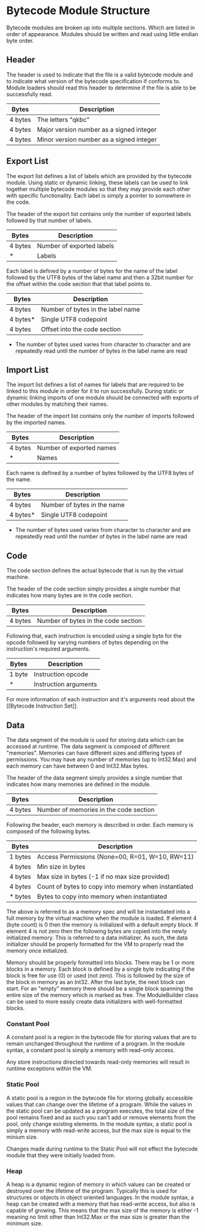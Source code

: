# Bytecode Module Structure
Bytecode modules are broken up into multiple sections. Which are listed in order of appearance. Modules should be written and read using little endian byte order. 

## Header
The header is used to indicate that the file is a valid bytecode module and to indicate what version of the bytecode specification if conforms to. Module loaders should read this header to determine if the file is able to be successfully read.

| Bytes        | Description                              |
|--------------|------------------------------------------|
| 4 bytes      | The letters "qkbc"                       |
| 4 bytes      | Major version number as a signed integer |
| 4 bytes      | Minor version number as a signed integer |

## Export List
The export list defines a list of labels which are provided by the bytecode module. Using static or dynamic linking, these labels can be used to link together multiple bytecode modules so that they may provide each other with specific functionality. Each label is simply a pointer to somewhere in the code. 

The header of the export list contains only the number of exported labels followed by that number of labels.

| Bytes        | Description                              |
|--------------|------------------------------------------|
| 4 bytes      | Number of exported labels                |
| *            | Labels                                   |

Each label is defined by a number of bytes for the name of the label followed by the UTF8 bytes of the label name and then a 32bit number for the offset within the code section that that label points to.

| Bytes        | Description                              |
|--------------|------------------------------------------|
| 4 bytes      | Number of bytes in the label name        |
| 4 bytes*     | Single UTF8 codepoint                    |
| 4 bytes      | Offset into the code section             |

* The number of bytes used varies from character to character and are repeatedly read until the number of bytes in the label name are read

## Import List
The import list defines a list of names for labels that are required to be linked to this module in order for it to run successfully. During static or dynamic linking imports of one module should be connected with exports of other modules by matching their names.  

The header of the import list contains only the number of imports followed by the imported names.

| Bytes        | Description                              |
|--------------|------------------------------------------|
| 4 bytes      | Number of exported names                 |
| *            | Names                                    |

Each name is defined by a number of bytes followed by the UTF8 bytes of the name.

| Bytes        | Description                              |
|--------------|------------------------------------------|
| 4 bytes      | Number of bytes in the name              |
| 4 bytes*     | Single UTF8 codepoint                    |

* The number of bytes used varies from character to character and are repeatedly read until the number of bytes in the label name are read

## Code 
The code section defines the actual bytecode that is run by the virtual machine. 

The header of the code section simply provides a single number that indicates how many bytes are in the code section.

| Bytes        | Description                              |
|--------------|------------------------------------------|
| 4 bytes      | Number of bytes in the code section      |

Following that, each instruction is encoded using a single byte for the opcode followed by varying numbers of bytes depending on the instruction's required arguments. 

| Bytes        | Description                              |
|--------------|------------------------------------------|
| 1 byte       | Instruction opcode                       |
| *            | Instruction arguments                    |

For more information of each instruction and it's arguments read about the [[Bytecode Instruction Set]].

## Data
The data segment of the module is used for storing data which can be accessed at runtime. The data segment is composed of different "memories". Memories can have different sizes and differing types of permissions. You may have any number of memories (up to Int32.Max) and each memory can have between 0 and Int32.Max bytes. 

The header of the data segment simply provides a single number that indicates how many memories are defined in the module.

| Bytes        | Description                              |
|--------------|------------------------------------------|
| 4 bytes      | Number of memories in the code section   |

Following the header, each memory is described in order. Each memory is composed of the following bytes.

| Bytes        | Description                                          |
|--------------|------------------------------------------------------|
| 1 bytes      | Access Permissions (None=00, R=01, W=10, RW=11)      |
| 4 bytes      | Min size in bytes                                    |
| 4 bytes      | Max size in bytes (-1 if no max size provided)       |
| 4 bytes      | Count of bytes to copy into memory when instantiated |
| * bytes      | Bytes to copy into memory when instantiated          |

The above is referred to as a memory spec and will be instantiated into a full memory by the virtual machine when the module is loaded. If element 4 (byte count) is 0 then the memory is initialized with a default empty block. If element 4 is not zero then the following bytes are copied into the newly initialized memory. This is referred to a data initializer. As such, the data initializer should be properly formatted for the VM to properly read the memory once initialized.

Memory should be properly formatted into blocks. There may be 1 or more blocks in a memory. Each block is defined by a single byte indicating if the block is free for use (0) or used (not zero). This is followed by the size of the block in memory as an Int32. After the last byte, the next block can start. For an "empty" memory there should be a single block spanning the entire size of the memory which is marked as free. The ModuleBuilder class can be used to more easily create data initializers with well-formatted blocks.  

### Constant Pool
A constant pool is a region in the bytecode file for storing values that are to remain unchanged throughout the runtime of a program. In the module syntax, a constant pool is simply a memory with read-only access. 

Any store instructions directed towards read-only memories will result in runtime exceptions within the VM.

### Static Pool
A static pool is a region in the bytecode file for storing globally accessible values that can change over the lifetime of a program. While the values in the static pool can be updated as a program executes, the total size of the pool remains fixed and as such you can't add or remove elements from the pool, only change existing elements. In the module syntax, a static pool is simply a memory with read-write access, but the max size is equal to the minium size. 

Changes made during runtime to the Static Pool will not effect the bytecode module that they were initially loaded from. 

### Heap
A heap is a dynamic region of memory in which values can be created or destroyed over the lifetime of the program. Typically this is used for structures or objects in object oriented languages. In the module syntax, a heap can be created with a memory that has read-write access, but also is capable of growing. This means that the max size of the memory is either -1 meaning no limit other than Int32.Max or the max size is greater than the minimum size. 